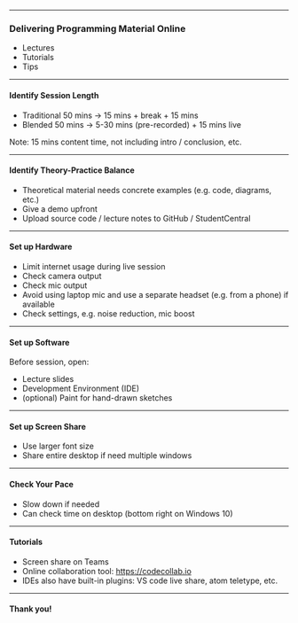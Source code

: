 
---

### Delivering Programming Material Online

- Lectures
- Tutorials
- Tips

---

#### Identify Session Length

- Traditional 50 mins ->  15 mins + break + 15 mins
- Blended 50 mins -> 5-30 mins (pre-recorded) + 15 mins live

Note: 15 mins content time, not including intro / conclusion, etc.

---

#### Identify Theory-Practice Balance

- Theoretical material needs concrete examples (e.g. code, diagrams, etc.)
- Give a demo upfront
- Upload source code / lecture notes to GitHub / StudentCentral

---

#### Set up Hardware

- Limit internet usage during live session
- Check camera output
- Check mic output
- Avoid using laptop mic and use a separate headset (e.g. from a phone) if available
- Check settings, e.g. noise reduction, mic boost

---

#### Set up Software

Before session, open:

- Lecture slides
- Development Environment (IDE)
- (optional) Paint for hand-drawn sketches

---

#### Set up Screen Share

- Use larger font size
- Share entire desktop if need multiple windows

---

#### Check Your Pace

- Slow down if needed
- Can check time on desktop (bottom right on Windows 10)

---

#### Tutorials 

- Screen share on Teams
- Online collaboration tool: https://codecollab.io
- IDEs also have built-in plugins: VS code live share, atom teletype, etc.

---

#### Thank you!